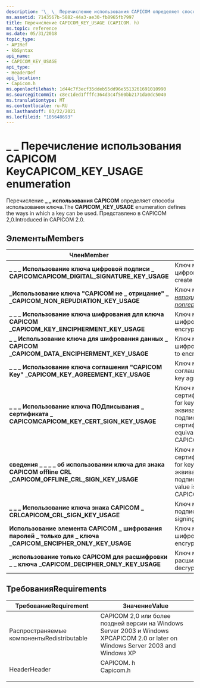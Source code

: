 ```yaml
---
description: '\_ \_ Перечисление использования CAPICOM определяет способы использования ключа. Представлено в CAPICOM 2,0.'
ms.assetid: 7143567b-5882-44a3-ae30-fb8965fb7997
title: Перечисление CAPICOM_KEY_USAGE (CAPICOM. h)
ms.topic: reference
ms.date: 05/31/2018
topic_type:
- APIRef
- kbSyntax
api_name:
- CAPICOM_KEY_USAGE
api_type:
- HeaderDef
api_location:
- Capicom.h
ms.openlocfilehash: 1d44c7f3ecf35ddeb55dd96e5513261691010990
ms.sourcegitcommit: c8ec1ded1ffffc364d3c4f560bb2171da0dc5040
ms.translationtype: MT
ms.contentlocale: ru-RU
ms.lasthandoff: 03/22/2021
ms.locfileid: "105648693"
---
```

# <a name="capicom_key_usage-enumeration"></a><span data-ttu-id="0594b-104">\_ \_ Перечисление использования CAPICOM Key</span><span class="sxs-lookup"><span data-stu-id="0594b-104">CAPICOM\_KEY\_USAGE enumeration</span></span>

<span data-ttu-id="0594b-105">Перечисление **\_ \_ использования CAPICOM** определяет способы использования ключа.</span><span class="sxs-lookup"><span data-stu-id="0594b-105">The **CAPICOM\_KEY\_USAGE** enumeration defines the ways in which a key can be used.</span></span> <span data-ttu-id="0594b-106">Представлено в CAPICOM 2,0.</span><span class="sxs-lookup"><span data-stu-id="0594b-106">Introduced in CAPICOM 2.0.</span></span>

## <a name="members"></a><span data-ttu-id="0594b-107">Элементы</span><span class="sxs-lookup"><span data-stu-id="0594b-107">Members</span></span>



| <span data-ttu-id="0594b-108">Член</span><span class="sxs-lookup"><span data-stu-id="0594b-108">Member</span></span>                                      | <span data-ttu-id="0594b-109">Описание</span><span class="sxs-lookup"><span data-stu-id="0594b-109">Description</span></span>                                                                                                                      | <span data-ttu-id="0594b-110">Значение</span><span class="sxs-lookup"><span data-stu-id="0594b-110">Value</span></span>      |
|---------------------------------------------|----------------------------------------------------------------------------------------------------------------------------------|------------|
| <span data-ttu-id="0594b-111">**\_ \_ \_ Использование ключа цифровой подписи \_ CAPICOM**</span><span class="sxs-lookup"><span data-stu-id="0594b-111">**CAPICOM\_DIGITAL\_SIGNATURE\_KEY\_USAGE**</span></span> | <span data-ttu-id="0594b-112">Ключ можно использовать для создания цифровой подписи.</span><span class="sxs-lookup"><span data-stu-id="0594b-112">The key can be used to create a digital signature.</span></span><br/>                                                                    | <span data-ttu-id="0594b-113">0x00000080</span><span class="sxs-lookup"><span data-stu-id="0594b-113">0x00000080</span></span> |
| <span data-ttu-id="0594b-114">**\_Использование ключа "CAPICOM не \_ отрицание" \_ \_**</span><span class="sxs-lookup"><span data-stu-id="0594b-114">**CAPICOM\_NON\_REPUDIATION\_KEY\_USAGE**</span></span>   | <span data-ttu-id="0594b-115">Ключ можно использовать для [*неподдельности*](../secgloss/n-gly.md).</span><span class="sxs-lookup"><span data-stu-id="0594b-115">The key can be used for [*nonrepudiation*](../secgloss/n-gly.md).</span></span><br/> | <span data-ttu-id="0594b-116">0x00000040</span><span class="sxs-lookup"><span data-stu-id="0594b-116">0x00000040</span></span> |
| <span data-ttu-id="0594b-117">**\_ \_ \_ Использование ключа шифрования для ключа CAPICOM \_**</span><span class="sxs-lookup"><span data-stu-id="0594b-117">**CAPICOM\_KEY\_ENCIPHERMENT\_KEY\_USAGE**</span></span>  | <span data-ttu-id="0594b-118">Ключ можно использовать для шифрования ключа.</span><span class="sxs-lookup"><span data-stu-id="0594b-118">The key can be used to encrypt a key.</span></span><br/>                                                                                 | <span data-ttu-id="0594b-119">0x00000020</span><span class="sxs-lookup"><span data-stu-id="0594b-119">0x00000020</span></span> |
| <span data-ttu-id="0594b-120">**\_ \_ Использование ключа для шифрования данных \_ CAPICOM \_**</span><span class="sxs-lookup"><span data-stu-id="0594b-120">**CAPICOM\_DATA\_ENCIPHERMENT\_KEY\_USAGE**</span></span> | <span data-ttu-id="0594b-121">Ключ можно использовать для шифрования данных.</span><span class="sxs-lookup"><span data-stu-id="0594b-121">The key can be used to encrypt data.</span></span><br/>                                                                                  | <span data-ttu-id="0594b-122">0x00000010</span><span class="sxs-lookup"><span data-stu-id="0594b-122">0x00000010</span></span> |
| <span data-ttu-id="0594b-123">**\_ \_ \_ Использование ключа соглашения "CAPICOM Key" \_**</span><span class="sxs-lookup"><span data-stu-id="0594b-123">**CAPICOM\_KEY\_AGREEMENT\_KEY\_USAGE**</span></span>     | <span data-ttu-id="0594b-124">Ключ можно использовать для соглашения Key.</span><span class="sxs-lookup"><span data-stu-id="0594b-124">The key can be used for key agreement.</span></span><br/>                                                                                | <span data-ttu-id="0594b-125">0x00000008</span><span class="sxs-lookup"><span data-stu-id="0594b-125">0x00000008</span></span> |
| <span data-ttu-id="0594b-126">**\_ \_ \_ Использование ключа ПОДписывания \_ сертификата \_ CAPICOM**</span><span class="sxs-lookup"><span data-stu-id="0594b-126">**CAPICOM\_KEY\_CERT\_SIGN\_KEY\_USAGE**</span></span>    | <span data-ttu-id="0594b-127">Ключ можно использовать для подписи сертификата ключа.</span><span class="sxs-lookup"><span data-stu-id="0594b-127">The key can be used for key certificate signing.</span></span> <span data-ttu-id="0594b-128">Это значение эквивалентно \_ \_ \_ использованию ключа подписывания списка отзыва сертификатов CAPICOM \_ \_ .</span><span class="sxs-lookup"><span data-stu-id="0594b-128">This value is equivalent to CAPICOM\_OFFLINE\_CRL\_SIGN\_KEY\_USAGE.</span></span><br/> | <span data-ttu-id="0594b-129">0x00000004</span><span class="sxs-lookup"><span data-stu-id="0594b-129">0x00000004</span></span> |
| <span data-ttu-id="0594b-130">**сведения \_ \_ \_ \_ об использовании ключа для знака CAPICOM offline CRL \_**</span><span class="sxs-lookup"><span data-stu-id="0594b-130">**CAPICOM\_OFFLINE\_CRL\_SIGN\_KEY\_USAGE**</span></span> | <span data-ttu-id="0594b-131">Ключ можно использовать для подписи сертификата ключа.</span><span class="sxs-lookup"><span data-stu-id="0594b-131">The key can be used for key certificate signing.</span></span> <span data-ttu-id="0594b-132">Это значение эквивалентно \_ \_ \_ использованию ключа подписи сертификата CAPICOM \_ \_ .</span><span class="sxs-lookup"><span data-stu-id="0594b-132">This value is equivalent to CAPICOM\_KEY\_CERT\_SIGN\_KEY\_USAGE.</span></span><br/>    | <span data-ttu-id="0594b-133">0x00000002</span><span class="sxs-lookup"><span data-stu-id="0594b-133">0x00000002</span></span> |
| <span data-ttu-id="0594b-134">**\_ \_ \_ Использование ключа знака CAPICOM \_ CRL**</span><span class="sxs-lookup"><span data-stu-id="0594b-134">**CAPICOM\_CRL\_SIGN\_KEY\_USAGE**</span></span>          | <span data-ttu-id="0594b-135">Ключ можно использовать для подписывания.</span><span class="sxs-lookup"><span data-stu-id="0594b-135">The key can be used for signing.</span></span><br/>                                                                                      | <span data-ttu-id="0594b-136">0x00000002</span><span class="sxs-lookup"><span data-stu-id="0594b-136">0x00000002</span></span> |
| <span data-ttu-id="0594b-137">**Использование элемента CAPICOM \_ шифрования паролей \_ только для \_ ключа \_**</span><span class="sxs-lookup"><span data-stu-id="0594b-137">**CAPICOM\_ENCIPHER\_ONLY\_KEY\_USAGE**</span></span>     | <span data-ttu-id="0594b-138">Ключ можно использовать только для шифрования.</span><span class="sxs-lookup"><span data-stu-id="0594b-138">The key can only be used to encrypt.</span></span><br/>                                                                                  | <span data-ttu-id="0594b-139">0x00000001</span><span class="sxs-lookup"><span data-stu-id="0594b-139">0x00000001</span></span> |
| <span data-ttu-id="0594b-140">**\_использование только CAPICOM для расшифровки \_ \_ ключа \_**</span><span class="sxs-lookup"><span data-stu-id="0594b-140">**CAPICOM\_DECIPHER\_ONLY\_KEY\_USAGE**</span></span>     | <span data-ttu-id="0594b-141">Ключ можно использовать только для расшифровки.</span><span class="sxs-lookup"><span data-stu-id="0594b-141">The key can only be used to decrypt.</span></span><br/>                                                                                  | <span data-ttu-id="0594b-142">0x00008000</span><span class="sxs-lookup"><span data-stu-id="0594b-142">0x00008000</span></span> |



## <a name="requirements"></a><span data-ttu-id="0594b-143">Требования</span><span class="sxs-lookup"><span data-stu-id="0594b-143">Requirements</span></span>



| <span data-ttu-id="0594b-144">Требование</span><span class="sxs-lookup"><span data-stu-id="0594b-144">Requirement</span></span> | <span data-ttu-id="0594b-145">Значение</span><span class="sxs-lookup"><span data-stu-id="0594b-145">Value</span></span> |
|----------------------------|--------------------------------------------------------------------------------------|
| <span data-ttu-id="0594b-146">Распространяемые компоненты</span><span class="sxs-lookup"><span data-stu-id="0594b-146">Redistributable</span></span><br/> | <span data-ttu-id="0594b-147">CAPICOM 2,0 или более поздней версии на Windows Server 2003 и Windows XP</span><span class="sxs-lookup"><span data-stu-id="0594b-147">CAPICOM 2.0 or later on Windows Server 2003 and Windows XP</span></span><br/>                |
| <span data-ttu-id="0594b-148">Header</span><span class="sxs-lookup"><span data-stu-id="0594b-148">Header</span></span><br/>          | <dl> <span data-ttu-id="0594b-149"><dt>CAPICOM. h</dt></span><span class="sxs-lookup"><span data-stu-id="0594b-149"><dt>Capicom.h</dt></span></span> </dl> |



 

 
